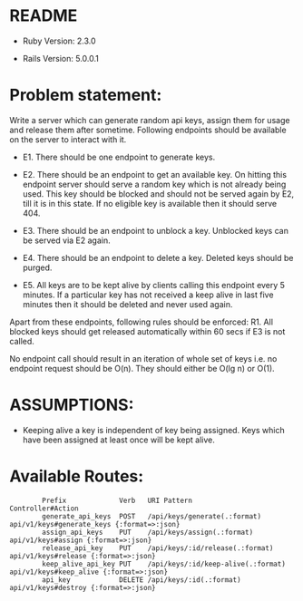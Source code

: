 # README

* Ruby Version:  2.3.0

* Rails Version: 5.0.0.1

# Problem statement:

Write a server which can generate random api keys, assign them for usage and release them after sometime. Following endpoints should be available on the server to interact with it.

* E1. There should be one endpoint to generate keys.

* E2. There should be an endpoint to get an available key. On hitting this endpoint server should serve a random key which is not already being used. This key should be blocked and should not be served again by E2, till it is in this state. If no eligible key is available then it should serve 404.

* E3. There should be an endpoint to unblock a key. Unblocked keys can be served via E2 again.

* E4. There should be an endpoint to delete a key. Deleted keys should be purged.

* E5. All keys are to be kept alive by clients calling this endpoint every 5 minutes. If a particular key has not received a keep alive in last five minutes then it should be deleted and never used again. 

Apart from these endpoints, following rules should be enforced:
R1. All blocked keys should get released automatically within 60 secs if E3 is not called.

No endpoint call should result in an iteration of whole set of keys i.e. no endpoint request should be O(n). They should either be O(lg n) or O(1).

# ASSUMPTIONS: 

* Keeping alive a key is independent of key being assigned. Keys which have been assigned at least once will be kept alive.

# Available Routes:

            Prefix             Verb   URI Pattern                        Controller#Action
            generate_api_keys  POST   /api/keys/generate(.:format)       api/v1/keys#generate_keys {:format=>:json}
            assign_api_keys    PUT    /api/keys/assign(.:format)         api/v1/keys#assign {:format=>:json}
            release_api_key    PUT    /api/keys/:id/release(.:format)    api/v1/keys#release {:format=>:json}
            keep_alive_api_key PUT    /api/keys/:id/keep-alive(.:format) api/v1/keys#keep_alive {:format=>:json}
            api_key            DELETE /api/keys/:id(.:format)            api/v1/keys#destroy {:format=>:json}
            
 


